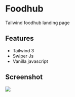 # Foodhub
Tailwind foodhub landing page

## Features

- Tailwind 3
- Swiper Js
- Vanilla javascript

## Screenshot
![](https://onderakbulut.com/demo-8/screenshot.jpg)
